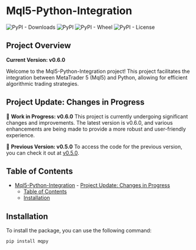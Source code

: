 # Mql5-Python-Integration

![PyPI - Downloads](https://img.shields.io/pypi/dm/mqpy)
![PyPI](https://img.shields.io/pypi/v/mqpy)
![PyPI - Wheel](https://img.shields.io/pypi/wheel/mqpy)
![PyPI - License](https://img.shields.io/pypi/l/mqpy)

## Project Overview

**Current Version: v0.6.0**

Welcome to the Mql5-Python-Integration project! This project facilitates the integration between MetaTrader 5 (Mql5) and Python, allowing for efficient algorithmic trading strategies.

## Project Update: Changes in Progress

🚧 **Work in Progress: v0.6.0**
This project is currently undergoing significant changes and improvements. The latest version is v0.6.0, and various enhancements are being made to provide a more robust and user-friendly experience.

📌 **Previous Version: v0.5.0**
To access the code for the previous version, you can check it out at [v0.5.0](https://github.com/Joaopeuko/Mql5-Python-Integration/releases/tag/v0.5.0).

## Table of Contents

- [Mql5-Python-Integration](#mql5-python-integration)
      - [Project Update: Changes in Progress](#project-update-changes-in-progress)
  - [Table of Contents](#table-of-contents)
  - [Installation](#installation)

## Installation

To install the package, you can use the following command:

```bash
pip install mqpy
```
